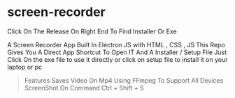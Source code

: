 # screen-recorder
Click On The Release On Right End To Find Installer Or Exe

A Screen Recorder App Built In Electron JS with HTML , CSS , JS This Repo Gives You A Direct App Shortcut To Open IT And A Installer / Setup File Just Click On the exe file to use it directly or click on setup file to install it on your laptop or pc

>Features
>Saves Video On Mp4 Using FFmpeg To Support All Devices
>ScreenShot On Command Ctrl + Shift + S

